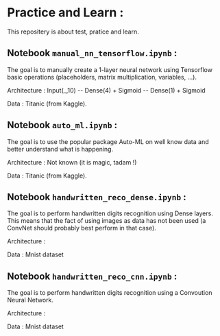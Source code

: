 # Practice and Learn :
This repositery is about test, pratice and learn. 

## Notebook `manual_nn_tensorflow.ipynb` :
The goal is to manually create a 1-layer neural network using Tensorflow basic operations (placeholders, matrix multiplication, variables, ...).

Architecture : Input(_,10) -- Dense(4) + Sigmoid -- Dense(1) + Sigmoid

Data : Titanic (from Kaggle).

## Notebook `auto_ml.ipynb` :
The goal is to use the popular package Auto-ML on well know data and better understand what is happening.

Architecture : Not known (it is magic, tadam !)

Data : Titanic (from Kaggle).

## Notebook `handwritten_reco_dense.ipynb` :
The goal is to perform handwritten digits recognition using Dense layers. This means that the fact of using images as data has not been used (a ConvNet should probably best perform in that case).

Architecture : 

Data : Mnist dataset

## Notebook `handwritten_reco_cnn.ipynb` :
The goal is to perform handwritten digits recognition using a Convoution Neural Network.

Architecture : 

Data : Mnist dataset
